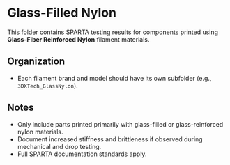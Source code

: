 # Glass-Filled Nylon

This folder contains SPARTA testing results for components printed using **Glass-Fiber Reinforced Nylon** filament materials.

## Organization
- Each filament brand and model should have its own subfolder (e.g., `3DXTech_GlassNylon`).

## Notes
- Only include parts printed primarily with glass-filled or glass-reinforced nylon materials.
- Document increased stiffness and brittleness if observed during mechanical and drop testing.
- Full SPARTA documentation standards apply.
